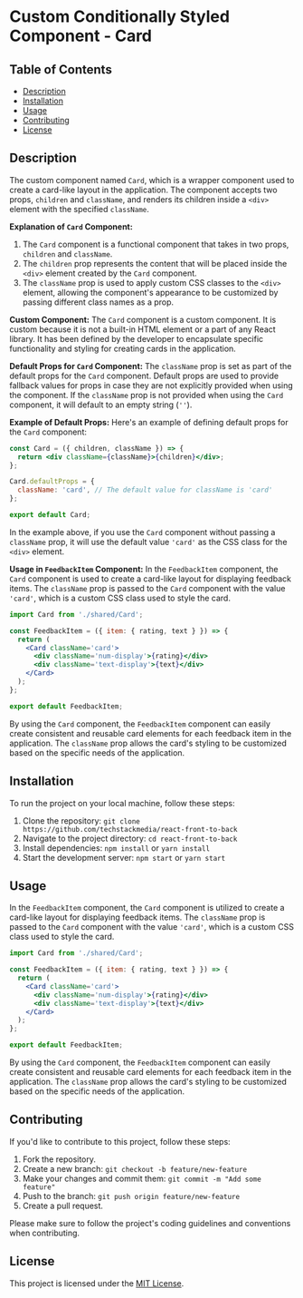 # Custom Conditionally Styled Component - Card

## Table of Contents

- [Description](#description)
- [Installation](#installation)
- [Usage](#usage)
- [Contributing](#contributing)
- [License](#license)

## Description

The custom component named `Card`, which is a wrapper component used to create a card-like layout in the application. The component accepts two props, `children` and `className`, and renders its children inside a `<div>` element with the specified `className`.

**Explanation of `Card` Component:**

1. The `Card` component is a functional component that takes in two props, `children` and `className`.
2. The `children` prop represents the content that will be placed inside the `<div>` element created by the `Card` component.
3. The `className` prop is used to apply custom CSS classes to the `<div>` element, allowing the component's appearance to be customized by passing different class names as a prop.

**Custom Component:**
The `Card` component is a custom component. It is custom because it is not a built-in HTML element or a part of any React library. It has been defined by the developer to encapsulate specific functionality and styling for creating cards in the application.

**Default Props for `Card` Component:**
The `className` prop is set as part of the default props for the `Card` component. Default props are used to provide fallback values for props in case they are not explicitly provided when using the component. If the `className` prop is not provided when using the `Card` component, it will default to an empty string (`''`).

**Example of Default Props:**
Here's an example of defining default props for the `Card` component:

```jsx
const Card = ({ children, className }) => {
  return <div className={className}>{children}</div>;
};

Card.defaultProps = {
  className: 'card', // The default value for className is 'card'
};

export default Card;
```

In the example above, if you use the `Card` component without passing a `className` prop, it will use the default value `'card'` as the CSS class for the `<div>` element.

**Usage in `FeedbackItem` Component:**
In the `FeedbackItem` component, the `Card` component is used to create a card-like layout for displaying feedback items. The `className` prop is passed to the `Card` component with the value `'card'`, which is a custom CSS class used to style the card.

```jsx
import Card from './shared/Card';

const FeedbackItem = ({ item: { rating, text } }) => {
  return (
    <Card className='card'>
      <div className='num-display'>{rating}</div>
      <div className='text-display'>{text}</div>
    </Card>
  );
};

export default FeedbackItem;
```

By using the `Card` component, the `FeedbackItem` component can easily create consistent and reusable card elements for each feedback item in the application. The `className` prop allows the card's styling to be customized based on the specific needs of the application.

## Installation

To run the project on your local machine, follow these steps:

1. Clone the repository: `git clone https://github.com/techstackmedia/react-front-to-back`
2. Navigate to the project directory: `cd react-front-to-back`
3. Install dependencies: `npm install` or `yarn install`
4. Start the development server: `npm start` or `yarn start`

## Usage

In the `FeedbackItem` component, the `Card` component is utilized to create a card-like layout for displaying feedback items. The `className` prop is passed to the `Card` component with the value `'card'`, which is a custom CSS class used to style the card.

```jsx
import Card from './shared/Card';

const FeedbackItem = ({ item: { rating, text } }) => {
  return (
    <Card className='card'>
      <div className='num-display'>{rating}</div>
      <div className='text-display'>{text}</div>
    </Card>
  );
};

export default FeedbackItem;
```

By using the `Card` component, the `FeedbackItem` component can easily create consistent and reusable card elements for each feedback item in the application. The `className` prop allows the card's styling to be customized based on the specific needs of the application.

## Contributing

If you'd like to contribute to this project, follow these steps:

1. Fork the repository.
2. Create a new branch: `git checkout -b feature/new-feature`
3. Make your changes and commit them: `git commit -m "Add some feature"`
4. Push to the branch: `git push origin feature/new-feature`
5. Create a pull request.

Please make sure to follow the project's coding guidelines and conventions when contributing.

## License

This project is licensed under the [MIT License](https://opensource.org/licenses/MIT).
